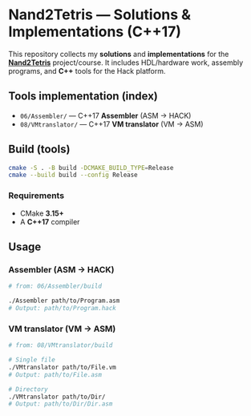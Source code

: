 # Nand2Tetris — Solutions & Implementations (C++17)

This repository collects my **solutions** and **implementations** for the **[Nand2Tetris](https://www.nand2tetris.org)** project/course. It includes HDL/hardware work, assembly programs, and **C++** tools for the Hack platform.

## Tools implementation (index)
- `06/Assembler/` — C++17 **Assembler** (ASM → HACK)
- `08/VMtranslator/` — C++17 **VM translator** (VM → ASM)

## Build (tools)
```bash
cmake -S . -B build -DCMAKE_BUILD_TYPE=Release
cmake --build build --config Release
```
### Requirements
- CMake **3.15+**
- A **C++17** compiler 

## Usage
### Assembler (ASM → HACK)
```bash
# from: 06/Assembler/build

./Assembler path/to/Program.asm
# Output: path/to/Program.hack
```

### VM translator (VM → ASM)
```bash
# from: 08/VMtranslator/build

# Single file
./VMtranslator path/to/File.vm
# Output: path/to/File.asm

# Directory
./VMtranslator path/to/Dir/
# Output: path/to/Dir/Dir.asm
```